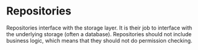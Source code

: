 # Repositories

Repositories interface with the storage layer. It is their job to interface with the underlying storage (often a database).
Repositories should not include business logic, which means that they should not do permission checking.

